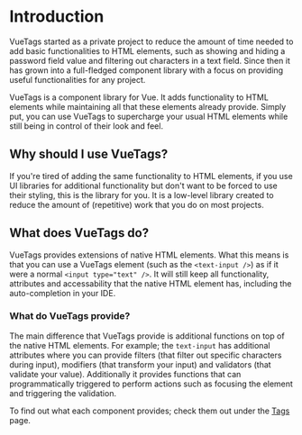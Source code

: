# Introduction

VueTags started as a private project to reduce the amount of time needed to add basic functionalities to HTML elements, such as showing and hiding a password field value and filtering out characters in a text field.
Since then it has grown into a full-fledged component library with a focus on providing useful functionalities for any project.

VueTags is a component library for Vue. It adds functionality to HTML elements while maintaining all that these elements already provide. Simply put, you can use VueTags to supercharge your usual HTML elements while still being in control of their look and feel.

## Why should I use VueTags?

If you're tired of adding the same functionality to HTML elements, if you use UI libraries for additional functionality but don't want to be forced to use their styling, this is the library for you. It is a low-level library created to reduce the amount of (repetitive) work that you do on most projects.

## What does VueTags do?

VueTags provides extensions of native HTML elements. What this means is that you can use a VueTags element (such as the `<text-input />`) as if it were a normal `<input type="text" />`. It will still keep all functionality, attributes and accessability that the native HTML element has, including the auto-completion in your IDE.

### What do VueTags provide?

The main difference that VueTags provide is additional functions on top of the native HTML elements. For example; the `text-input` has additional attributes where you can provide filters (that filter out specific characters during input), modifiers (that transform your input) and validators (that validate your value). Additionally it provides functions that can programmatically triggered to perform actions such as focusing the element and triggering the validation.

To find out what each component provides; check them out under the [Tags](/tags) page.
